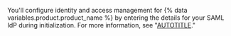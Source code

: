 You'll configure identity and access management for {% data variables.product.product_name %} by entering the details for your SAML IdP during initialization. For more information, see "[AUTOTITLE](/admin/configuration/configuring-your-enterprise/initializing-github-ae#connecting-your-idp-to-your-enterprise)."
